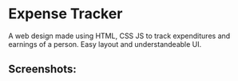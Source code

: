 # Expense Tracker
A web design made using HTML, CSS JS to track expenditures and earnings of a person.
Easy layout and understandeable UI.
 
 ## Screenshots:

 
 


